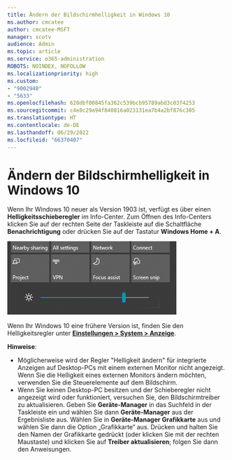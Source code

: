 ```yaml
---
title: Ändern der Bildschirmhelligkeit in Windows 10
ms.author: cmcatee
author: cmcatee-MSFT
manager: scotv
audience: Admin
ms.topic: article
ms.service: o365-administration
ROBOTS: NOINDEX, NOFOLLOW
ms.localizationpriority: high
ms.custom:
- "9002940"
- "5633"
ms.openlocfilehash: 620dbf00845fa362c539bcb95789abd3c03f4253
ms.sourcegitcommit: c4e8c29a94f840816a023131ea7b4a2bf876c305
ms.translationtype: HT
ms.contentlocale: de-DE
ms.lasthandoff: 06/29/2022
ms.locfileid: "66370407"
---
```

# <a name="change-screen-brightness-in-windows-10"></a>Ändern der Bildschirmhelligkeit in Windows 10

Wenn Ihr Windows 10 neuer als Version 1903 ist, verfügt es über einen **Helligkeitsschieberegler** im Info-Center. Zum Öffnen des Info-Centers klicken Sie auf der rechten Seite der Taskleiste auf die Schaltfläche **Benachrichtigung** oder drücken Sie auf der Tastatur **Windows Home + A**.

![Helligkeitsschieberegler](media/brightness-slider.png)

Wenn Ihr Windows 10 eine frühere Version ist, finden Sie den Helligkeitsregler unter **[Einstellungen > System > Anzeige](ms-settings:display?activationSource=GetHelp)**.

**Hinweise**:

- Möglicherweise wird der Regler "Helligkeit ändern" für integrierte Anzeigen auf Desktop-PCs mit einem externen Monitor nicht angezeigt. Wenn Sie die Helligkeit eines externen Monitors ändern möchten, verwenden Sie die Steuerelemente auf dem Bildschirm.
- Wenn Sie keinen Desktop-PC besitzen und der Schieberegler nicht angezeigt wird oder funktioniert, versuchen Sie, den Bildschirmtreiber zu aktualisieren. Geben Sie **Geräte-Manager** in das Suchfeld in der Taskleiste ein und wählen Sie dann **Geräte-Manager** aus der Ergebnisliste aus. Wählen Sie in **Geräte-Manager** **Grafikkarte** aus und wählen Sie dann die Option „Grafikkarte“ aus. Drücken und halten Sie den Namen der Grafikkarte gedrückt (oder klicken Sie mit der rechten Maustaste) und klicken Sie auf **Treiber aktualisieren**; folgen Sie dann den Anweisungen.
